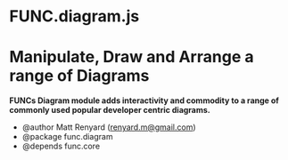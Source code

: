 FUNC.diagram.js
==================================================================
Manipulate, Draw and Arrange a range of Diagrams
==================================================================

**FUNCs Diagram module adds interactivity and commodity to a
range of commonly used popular developer centric diagrams.**

* @author Matt Renyard (renyard.m@gmail.com)
* @package func.diagram
* @depends func.core
